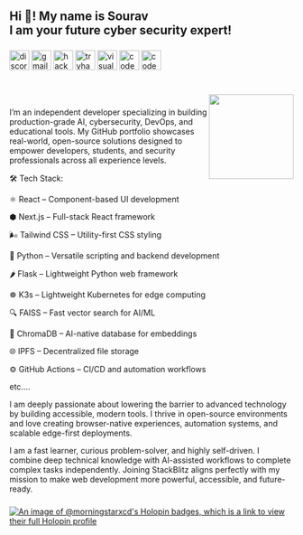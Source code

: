 <br clear="both">

<h2 align="left">Hi 👋! My name is Sourav<br>I am your future cyber security expert!</h2>

###

<div align="left">
  <img src="https://img.shields.io/static/v1?message=Discord&logo=discord&label=&color=7289DA&logoColor=white&labelColor=&style=for-the-badge" height="35" alt="discord logo"  />
  <img src="https://img.shields.io/static/v1?message=Gmail&logo=gmail&label=&color=D14836&logoColor=white&labelColor=&style=for-the-badge" height="35" alt="gmail logo"  />
  <img src="https://img.shields.io/static/v1?message=HackerRank&logo=hackerrank&label=&color=2EC866&logoColor=white&labelColor=&style=for-the-badge" height="35" alt="hackerrank logo"  />
  <img src="https://img.shields.io/static/v1?message=TryHackMe&logo=tryhackme&label=&color=88cc14&logoColor=white&labelColor=&style=for-the-badge" height="35" alt="tryhackme logo"  />
  <img src="https://img.shields.io/static/v1?message=Visual%20Studio%20Marketplace&logo=visualstudio&label=&color=e2165e&logoColor=white&labelColor=&style=for-the-badge" height="35" alt="visualstudio logo"  />
  <img src="https://img.shields.io/static/v1?message=Codesandbox&logo=codesandbox&label=&color=040404&logoColor=DBDBDB&labelColor=&style=for-the-badge" height="35" alt="codesandbox logo"  />
  <img src="https://img.shields.io/static/v1?message=Codepen&logo=codepen&label=&color=000000&logoColor=white&labelColor=&style=for-the-badge" height="35" alt="codepen logo"  />
</div>

###

<br clear="both">

<img align="right" height="150" src="https://www.gracefilledpathways.com/wp-content/uploads/2024/04/DALL·E-2024-04-05-23.27.57-Create-a-symbolic-and-atmospheric-image-that-represents-the-concept-of-Why-Is-Satan-Known-as-the-Morning-Star_.-The-image-should-convey-the-contrast.webp"  />

###

I’m an independent developer specializing in building production-grade AI, cybersecurity, DevOps, and educational tools. My GitHub portfolio showcases real-world, open-source solutions designed to empower developers, students, and security professionals across all experience levels.

🛠️ Tech Stack:


⚛️ React – Component-based UI development


⬢ Next.js – Full-stack React framework


🌬️ Tailwind CSS – Utility-first CSS styling


🐍 Python – Versatile scripting and backend development


🌶️ Flask – Lightweight Python web framework


☸️ K3s – Lightweight Kubernetes for edge computing


🔍 FAISS – Fast vector search for AI/ML


🧠 ChromaDB – AI-native database for embeddings

🌐 IPFS – Decentralized file storage

⚙️ GitHub Actions – CI/CD and automation workflows

etc....


I am deeply passionate about lowering the barrier to advanced technology by building accessible, modern tools. I thrive in open-source environments and love creating browser-native experiences, automation systems, and scalable edge-first deployments.

I am a fast learner, curious problem-solver, and highly self-driven. I combine deep technical knowledge with AI-assisted workflows to complete complex tasks independently. Joining StackBlitz aligns perfectly with my mission to make web development more powerful, accessible, and future-ready.


###

[![An image of @morningstarxcd's Holopin badges, which is a link to view their full Holopin profile](https://holopin.me/morningstarxcd)](https://holopin.io/@morningstarxcd)
